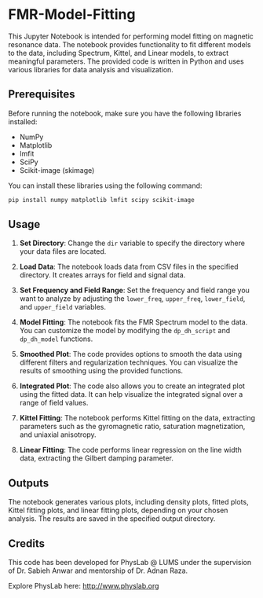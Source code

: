 # FMR-Model-Fitting

This Jupyter Notebook is intended for performing model fitting on magnetic resonance data. The notebook provides functionality to fit different models to the data, including Spectrum, Kittel, and Linear models, to extract meaningful parameters. The provided code is written in Python and uses various libraries for data analysis and visualization.

## Prerequisites

Before running the notebook, make sure you have the following libraries installed:

- NumPy
- Matplotlib
- lmfit
- SciPy
- Scikit-image (skimage)

You can install these libraries using the following command:

```bash
pip install numpy matplotlib lmfit scipy scikit-image
```

## Usage

1. **Set Directory**: Change the `dir` variable to specify the directory where your data files are located.

2. **Load Data**: The notebook loads data from CSV files in the specified directory. It creates arrays for field and signal data.

3. **Set Frequency and Field Range**: Set the frequency and field range you want to analyze by adjusting the `lower_freq`, `upper_freq`, `lower_field`, and `upper_field` variables.

4. **Model Fitting**: The notebook fits the FMR Spectrum model to the data. You can customize the model by modifying the `dp_dh_script` and `dp_dh_model` functions.

5. **Smoothed Plot**: The code provides options to smooth the data using different filters and regularization techniques. You can visualize the results of smoothing using the provided functions.

6. **Integrated Plot**: The code also allows you to create an integrated plot using the fitted data. It can help visualize the integrated signal over a range of field values.

7. **Kittel Fitting**: The notebook performs Kittel fitting on the data, extracting parameters such as the gyromagnetic ratio, saturation magnetization, and uniaxial anisotropy.

8. **Linear Fitting**: The code performs linear regression on the line width data, extracting the Gilbert damping parameter.

## Outputs

The notebook generates various plots, including density plots, fitted plots, Kittel fitting plots, and linear fitting plots, depending on your chosen analysis. The results are saved in the specified output directory.

## Credits
This code has been developed for PhysLab @ LUMS under the supervision of Dr. Sabieh Anwar and mentorship of Dr. Adnan Raza.

Explore PhysLab here: http://www.physlab.org
